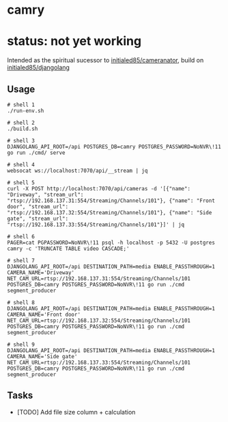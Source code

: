 # camry

# status: not yet working

Intended as the spiritual sucessor to [initialed85/cameranator](https://github.com/initialed85/cameranator), build on [initialed85/djangolang](https://github.com/initialed85/djangolang)

## Usage

```shell
# shell 1
./run-env.sh

# shell 2
./build.sh

# shell 3
DJANGOLANG_API_ROOT=/api POSTGRES_DB=camry POSTGRES_PASSWORD=NoNVR\!11 go run ./cmd/ serve

# shell 4
websocat ws://localhost:7070/api/__stream | jq

# shell 5
curl -X POST http://localhost:7070/api/cameras -d '[{"name": "Driveway", "stream_url": "rtsp://192.168.137.31:554/Streaming/Channels/101"}, {"name": "Front door", "stream_url": "rtsp://192.168.137.32:554/Streaming/Channels/101"}, {"name": "Side gate", "stream_url": "rtsp://192.168.137.33:554/Streaming/Channels/101"}]' | jq

# shell 6
PAGER=cat PGPASSWORD=NoNVR\!11 psql -h localhost -p 5432 -U postgres camry -c 'TRUNCATE TABLE video CASCADE;'

# shell 7
DJANGOLANG_API_ROOT=/api DESTINATION_PATH=media ENABLE_PASSTHROUGH=1 CAMERA_NAME='Driveway' NET_CAM_URL=rtsp://192.168.137.31:554/Streaming/Channels/101 POSTGRES_DB=camry POSTGRES_PASSWORD=NoNVR\!11 go run ./cmd segment_producer

# shell 8
DJANGOLANG_API_ROOT=/api DESTINATION_PATH=media ENABLE_PASSTHROUGH=1 CAMERA_NAME='Front door' NET_CAM_URL=rtsp://192.168.137.32:554/Streaming/Channels/101 POSTGRES_DB=camry POSTGRES_PASSWORD=NoNVR\!11 go run ./cmd segment_producer

# shell 9
DJANGOLANG_API_ROOT=/api DESTINATION_PATH=media ENABLE_PASSTHROUGH=1 CAMERA_NAME='Side gate' NET_CAM_URL=rtsp://192.168.137.33:554/Streaming/Channels/101 POSTGRES_DB=camry POSTGRES_PASSWORD=NoNVR\!11 go run ./cmd segment_producer
```

## Tasks

- [TODO] Add file size column + calculation

